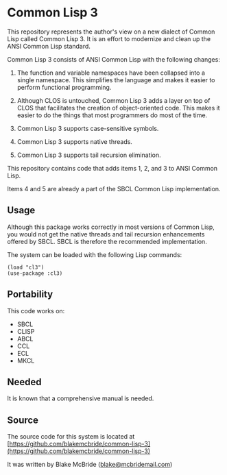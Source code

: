 
# Common Lisp 3

This repository represents the author's view on a new dialect
of Common Lisp called Common Lisp 3.  It is an effort to modernize and 
clean up the ANSI Common Lisp standard.  

Common Lisp 3 consists of ANSI Common Lisp with the following changes:

1. The function and variable namespaces have been collapsed into a single
namespace. This simplifies the language and makes it easier to perform
functional programming.

2. Although CLOS is untouched, Common Lisp 3 adds a layer on top of CLOS
that facilitates the creation of object-oriented code.  This makes it
easier to do the things that most programmers do most of the time.

3. Common Lisp 3 supports case-sensitive symbols.

4. Common Lisp 3 supports native threads.

5. Common Lisp 3 supports tail recursion elimination.

This repository contains code that adds items 1, 2, and 3 to ANSI
Common Lisp.

Items 4 and 5 are already a part of the SBCL Common Lisp implementation.

## Usage

Although this package works correctly in most versions of Common Lisp,
you would not get the native threads and tail recursion enhancements
offered by SBCL.  SBCL is therefore the recommended implementation.

The system can be loaded with the following Lisp commands:

```
(load "cl3")
(use-package :cl3)
```

## Portability

This code works on:

* SBCL
* CLISP
* ABCL
* CCL
* ECL
* MKCL

## Needed

It is known that a comprehensive manual is needed.

## Source

The source code for this system is located at [https://github.com/blakemcbride/common-lisp-3](https://github.com/blakemcbride/common-lisp-3)

It was written by Blake McBride (blake@mcbridemail.com)
